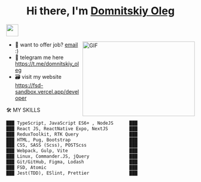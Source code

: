 <h1 align="center">Hi there, I'm <a href="https://www.blackcater.win/" target="_blank">Domnitskiy Oleg</a> </h1>

<img
style="max-width: 100px"
src="https://github.com/DomnitskiyOleg/DomnitskiyOleg/assets/119673815/988b19a0-9173-4907-a718-ed5d283d07ef" height="32px" />
<br />


  <img align="right" alt="GIF" src="https://github.com/DomnitskiyOleg/DomnitskiyOleg/assets/119673815/ca5eada7-07b9-4b91-83d7-99f96969cc76" width="300px" height="200px" />
  
- 📧 want to offer job? [email](mailto:domnitskiy.oleg@mail.ru) :)
- 💬 telegram me here https://t.me/domnitskiy_oleg
- 🗃 visit my website https://fsd-sandbox.vercel.app/developer



🛠 MY SKILLS
<!--START_SECTION:waka-->

```txt
███ TypeScript, JavaScript ES6+ , NodeJS      ███
███ React JS, ReactNative Expo, NextJS        ███
███ ReduxToolkit, RTK Query                   ███
███ HTML, Pug, Bootstrap                      ███
███ CSS, SASS (Scss), POSTScss                ███
███ Webpack, Gulp, Vite                       ███
███ Linux, Commander.JS, jQuery               ███
███ Git/GitHub, Figma, Lodash                 ███
███ FSD, Atomic                               ███
███ Jest(TDD), ESlint, Prettier               ███
```
